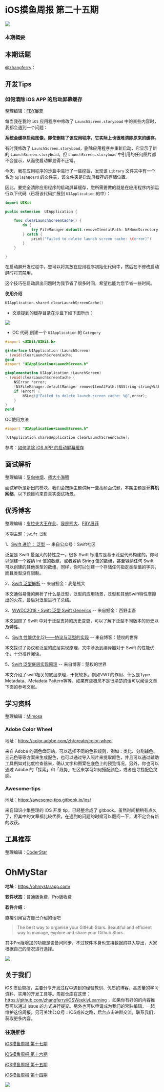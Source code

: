 # iOS摸鱼周报 第二十五期

![](https://gitee.com/zhangferry/Images/raw/master/gitee/iOS摸鱼周报模板.png)

### 本期概要

> 

## 本期话题

[@zhangferry](https://zhangferry.com)：

## 开发Tips

### 如何清除 iOS APP 的启动屏幕缓存

整理编辑：[FBY展菲](https://github.com/fanbaoying)

每当我在我的 `iOS` 应用程序中修改了 `LaunchScreen.storyboad` 中的某些内容时，我都会遇到一个问题：

**系统会缓存启动图像，即使删除了该应用程序，它实际上也很难清除原来的缓存。**

有时我修改了 `LaunchScreen.storyboad`，删除应用程序并重新启动，它显示了新的 `LaunchScreen.storyboad`，但 `LaunchScreen.storyboad` 中引用的任何图片都不会显示，从而使启动屏显得不正常。

今天，我在应用程序的沙盒中进行了一些挖掘，发现该 `Library` 文件夹中有一个名为 `SplashBoard` 的文件夹，该文件夹是启动屏缓存的存储位置。

因此，要完全清除应用程序的启动屏幕缓存，您所需要做的就是在应用程序内部运行以下代码（已将该代码扩展到 `UIApplication` 的中）：

```swift
import UIKit

public extension  UIApplication {

    func clearLaunchScreenCache() {
        do {
            try FileManager.default.removeItem(atPath: NSHomeDirectory()+"/Library/SplashBoard")
        } catch {
            print("Failed to delete launch screen cache: \(error)")
        }
    }

}
```

在启动屏开发过程中，您可以将其放在应用程序初始化代码中，然后在不修改启动屏时将其禁用。

这个技巧在启动屏出问题时为我节省了很多时间，希望也能为您节省一些时间。

**使用介绍**

```swift
UIApplication.shared.clearLaunchScreenCache()
```

* 文章提到的缓存目录在沙盒下如下图所示：

![](https://user-images.githubusercontent.com/24238160/131212546-3ac9cf3c-cad5-48c5-913a-3e1408595e44.png)

* OC 代码,创建一个 `UIApplication` 的 `Category`

```objectivec
#import <UIKit/UIKit.h>

@interface UIApplication (LaunchScreen)
- (void)clearLaunchScreenCache;
@end
#import "UIApplication+LaunchScreen.h"

@implementation UIApplication (LaunchScreen)
- (void)clearLaunchScreenCache {
    NSError *error;
    [NSFileManager.defaultManager removeItemAtPath:[NSString stringWithFormat:@"%@/Library/SplashBoard",NSHomeDirectory()] error:&error];
    if (error) {
        NSLog(@"Failed to delete launch screen cache: %@",error);
    }
}
@end
```

OC使用方法

```objectivec
#import "UIApplication+LaunchScreen.h"

[UIApplication.sharedApplication clearLaunchScreenCache];
```

参考：[如何清除 iOS APP 的启动屏幕缓存](https://mp.weixin.qq.com/s/1esgRgu1iqFwB1Wv8-GlEQ)


## 面试解析

整理编辑：[反向抽烟](opooc.com)、[师大小海腾](https://juejin.cn/user/782508012091645)

面试解析是新出的模块，我们会按照主题讲解一些高频面试题，本期主题是**计算机网络**，以下题目均来自真实面试场景。

## 优秀博客

整理编辑：[皮拉夫大王在此](https://www.jianshu.com/u/739b677928f7)、[我是熊大](https://juejin.cn/user/1151943916921885)、[FBY展菲](https://github.com/fanbaoying)

本期主题：`Swift 泛型`

1、[Swift 进阶： 泛型](https://mp.weixin.qq.com/s/WOPbESx7YIAUes_1y3wyMw) -- 来自公众号：Swift社区

泛型是 Swift 最强大的特性之一，很多 Swift 标准库是基于泛型代码构建的。你可以创建一个容纳  Int 值的数组，或者容纳 String 值的数组，甚至容纳任何 Swift 可以创建的其他类型的数组。同样，你可以创建一个存储任何指定类型值的字典，而且类型没有限制。

2、[Swift 泛型解析](https://juejin.cn/post/7000916678150193159/ "Swift 泛型解析") -- 来自掘金：我是熊大

本文通俗易懂的解析了什么是泛型，泛型的应用场景，泛型和其他Swift特性摩擦出的火花，最后对泛型进行了总结。

3、[WWDC2018 - Swift 泛型 Swift Generics](https://juejin.cn/post/6844903623185399822/ "WWDC2018 - Swift 泛型 Swift Generics") -- 来自掘金：西野圭吾

本文回顾了 Swift 中对于泛型支持的历史变更，可以了解下泛型不同版本的历史以及特性。

4、[Swift 性能优化(2)——协议与泛型的实现](http://chuquan.me/2020/02/19/swift-performance-protocol-type-generic-type/ "Swift 性能优化(2)——协议与泛型的实现") -- 来自博客：楚权的世界

本文探讨了协议和泛型的底层实现原理，文中涉及到编译器对于 Swift 的性能优化，十分推荐阅读。

5、[Swift 泛型底层实现原理](http://chuquan.me/2020/04/20/implementing-swift-generic/ "Swift 泛型底层实现原理") -- 来自博客：楚权的世界


本文介绍了swift相关的底层原理，干货较多。例如VWT的作用、什么是Type Metadata、Metadata Pattern等等。如果有些概念不是很清楚的话可以阅读文章下面的参考文献。


## 学习资料

整理编辑：[Mimosa](https://juejin.cn/user/1433418892590136)

### Adobe Color Wheel

地址：https://color.adobe.com/zh/create/color-wheel

来自 Adobe 的调色盘网站，可以选择不同的色彩规则，例如：类比、分割辅色、三元色等等方案来生成配色，也可以通过导入照片来提取颜色，并且可以通过辅助工具例如对比度检查器来，确认文字和图案在底色上的预览情况。另外，你也可以通过 Adobe 的「探索」和「趋势」社区来学习如何搭配颜色，或者是寻找配色灵感。

### Awesome-tips

地址：https://awesome-tips.gitbook.io/ios/

来自知识小集整理的 iOS 开发 tip，已经整合成了 gitbook。虽然时间稍稍有点久了，但其中的文章都比较优质，在遇到的问题的时候可以翻阅一下，讲不定会有新的收获。

## 工具推荐

整理编辑：[CoderStar](http://mp.weixin.qq.com/mp/homepage?__biz=MzU4NjQ5NDYxNg==&hid=1&sn=659c56a4ceebb37b1824979522adbb15&scene=18#wechat_redirect)

# OhMyStar

**地址**：https://ohmystarapp.com/

**软件状态**：普通版免费，Pro版收费

**软件介绍**：

直接引用官方自己介绍的话吧
> The best way to organise your GitHub Stars. Beautiful and efficient way to manage, explore and share your Github Stars.

其中Pro版增加的功能是设备间同步，不过软件本身也支持数据的导入导出，大家根据自己的情况进行选择。

![](https://gitee.com/zhangferry/Images/raw/master/iOSWeeklyLearning/mbp.png)

## 关于我们

iOS 摸鱼周报，主要分享开发过程中遇到的经验教训、优质的博客、高质量的学习资料、实用的开发工具等。周报仓库在这里：https://github.com/zhangferry/iOSWeeklyLearning ，如果你有好的的内容推荐可以通过 issue 的方式进行提交。另外也可以申请成为我们的常驻编辑，一起维护这份周报。另可关注公众号：iOS成长之路，后台点击进群交流，联系我们，获取更多内容。

### 往期推荐

[iOS摸鱼周报 第十七期](https://mp.weixin.qq.com/s/3vukUOskJzoPyES2R7rJNg)

[iOS摸鱼周报 第十六期](https://mp.weixin.qq.com/s/nuij8iKsARAF2rLwkVtA8w)

[iOS摸鱼周报 第十五期](https://mp.weixin.qq.com/s/6thW_YKforUy_EMkX0OVxA)

[iOS摸鱼周报 第十四期](https://mp.weixin.qq.com/s/br4DUrrtj9-VF-VXnTIcZw)

![](https://gitee.com/zhangferry/Images/raw/master/iOSWeeklyLearning/WechatIMG384.jpeg)
